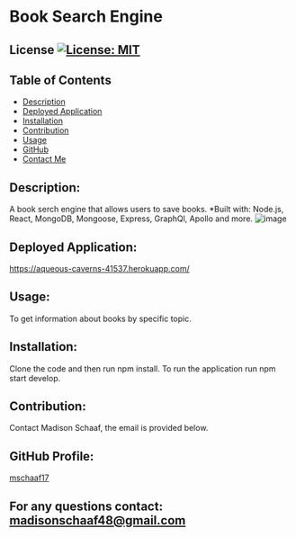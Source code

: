 # Book Search Engine
## License [![License: MIT](https://img.shields.io/badge/License-MIT-yellow.svg)](https://opensource.org/licenses/MIT)
## Table of Contents
* [Description](#description)
* [Deployed Application](#deployed-application)
* [Installation](#installation)
* [Contribution](#contribution)
* [Usage](#usage)
* [GitHub](#github-profile)
* [Contact Me](#for-any-questions-contact)

## Description:
A book serch engine that allows users to save books.
*Built with: Node.js, React, MongoDB, Mongoose, Express, GraphQl, Apollo and more. 
![image](https://user-images.githubusercontent.com/97362296/173492403-b69ea124-79ef-490d-9a3c-a8cbd6bd27ee.png)


## Deployed Application:
https://aqueous-caverns-41537.herokuapp.com/



## Usage:
To get information about books by specific topic.

## Installation:
Clone the code and then run npm install. 
To run the application run npm start develop.

## Contribution:
Contact Madison Schaaf, the email is provided below.

## GitHub Profile:
[mschaaf17](https://github.com/mschaaf17)
## For any questions contact: madisonschaaf48@gmail.com
